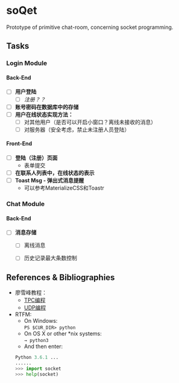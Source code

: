 # soQet
Prototype of primitive chat-room, concerning socket programming.



## Tasks

### Login Module
#### Back-End
- [ ] **用户登陆<br>**
	- [ ] *注册？？*
- [ ] **账号密码在数据库中的存储**
- [ ] **用户在线状态实现方法：**<br>
	- [ ] 对其他用户（是否可以开启小窗口？离线未接收的消息）
	- [ ] 对服务器（安全考虑，禁止未注册人员登陆）

#### Front-End
- [ ] **登陆（注册）页面**<br>
	- 表单提交
- [ ] **在联系人列表中，在线状态的表示**
- [ ] **Toast Msg - 弹出式消息提醒**<br>
	- 可以参考MaterializeCSS和Toastr


### Chat Module
#### Back-End
- [ ] **消息存储**
	- [ ] 离线消息
	- [ ] 历史记录最大条数控制




    
    
## References & Bibliographies
- 廖雪峰教程：
	- [TPC编程](http://www.liaoxuefeng.com/wiki/0014316089557264a6b348958f449949df42a6d3a2e542c000/001432004374523e495f640612f4b08975398796939ec3c000)
	- [UDP编程](http://www.liaoxuefeng.com/wiki/0014316089557264a6b348958f449949df42a6d3a2e542c000/001432004977916a212e2168e21449981ad65cd16e71201000)
- RTFM:
	- On Windows:<br>
		`PS $CUR_DIR> python`
	- On OS X or other \*nix systems:<br>
		`→ python3`<br>
	- And then enter:
	```python
	Python 3.6.1 ...
	......
	>>> import socket
	>>> help(socket)
	```
  
  
